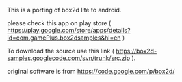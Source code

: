 This is a porting of box2d lite to android.

please check this app on play store ( https://play.google.com/store/apps/details?id=com.gamePlus.box2dsamples&hl=en )

To download the source use this link ( https://box2d-samples.googlecode.com/svn/trunk/src.zip ).

original software is from https://code.google.com/p/box2d/